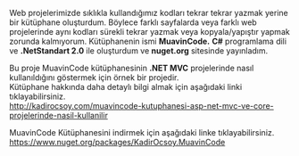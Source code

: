 Web projelerimizde sıklıkla kullandığımız kodları tekrar tekrar yazmak yerine bir kütüphane oluşturdum. Böylece farklı sayfalarda veya farklı web projelerinde aynı kodları sürekli tekrar yazmak veya kopyala/yapıştır yapmak zorunda kalmıyorum. Kütüphanenin ismi <b>MuavinCode.</b> <b>C#</b> programlama dili ve <b>.NetStandart 2.0</b> ile oluşturdum ve <b>nuget.org</b> sitesinde yayınladım.

Bu proje MuavinCode kütüphanesinin <b>.NET MVC</b> projelerinde nasıl kullanıldığını göstermek için örnek bir projedir.<br>
Kütüphane hakkında daha detaylı bilgi almak için aşağıdaki linki tıklayabilirsiniz.<br>
http://kadirocsoy.com/muavincode-kutuphanesi-asp-net-mvc-ve-core-projelerinde-nasil-kullanilir

MuavinCode Kütüphanesini indirmek için aşağıdaki linke tıklayabilirsiniz.<br>
https://www.nuget.org/packages/KadirOcsoy.MuavinCode
